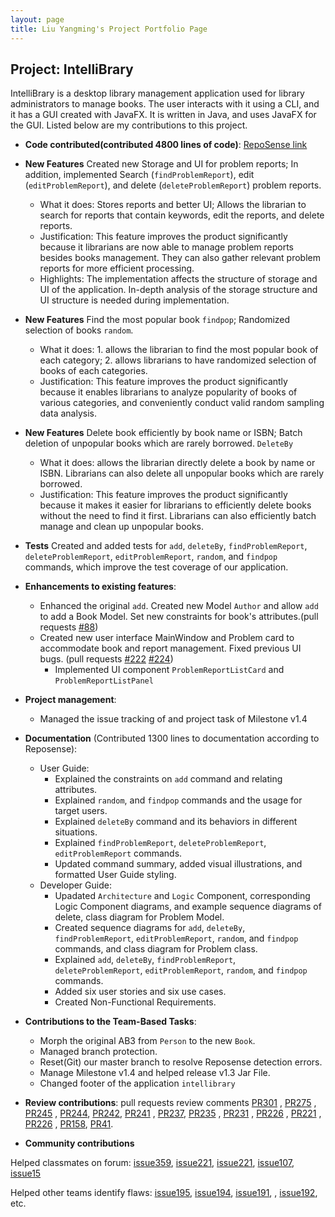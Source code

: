 ```yaml
---
layout: page
title: Liu Yangming's Project Portfolio Page
---
```

## Project: IntelliBrary

IntelliBrary is a desktop library management application used for library administrators to manage books. The user interacts with it using a CLI, and it has a GUI created with JavaFX. It is written in Java, and uses JavaFX for the GUI. Listed below are my contributions to this project.

* **Code contributed(contributed 4800 lines of code)**: [RepoSense link](https://nus-cs2103-ay2021s1.github.io/tp-dashboard/#breakdown=true&search=&sort=groupTitle&sortWithin=title&since=2020-08-14&timeframe=commit&mergegroup=&groupSelect=groupByRepos&checkedFileTypes=docs~functional-code~test-code~other&tabOpen=true&tabType=authorship&tabAuthor=richardcom&tabRepo=AY2021S1-CS2103-F09-3%2Ftp%5Bmaster%5D&authorshipIsMergeGroup=false&authorshipFileTypes=docs~functional-code~test-code)
 
 
* **New Features** Created new Storage and UI for problem reports; In addition, implemented Search (`findProblemReport`), edit (`editProblemReport`), and delete (`deleteProblemReport`) problem reports.
    * What it does: Stores reports and better UI; Allows the librarian to search for reports that contain keywords, edit the reports, and delete reports.
    * Justification: This feature improves the product significantly because it librarians are now able to manage problem reports besides books management. They can also gather relevant problem reports for more efficient processing.
    * Highlights: The implementation affects the structure of storage and UI of the application. In-depth analysis of the storage structure and UI structure is needed during implementation. 
    
* **New Features** Find the most popular book `findpop`; Randomized selection of books `random`.
    * What it does: 1. allows the librarian to find the most popular book of each category; 2. allows librarians to have randomized selection of books of each categories.
    * Justification: This feature improves the product significantly because it enables librarians to analyze popularity of books of various categories, and conveniently conduct valid random sampling data analysis.

* **New Features** Delete book efficiently by book name or ISBN; Batch deletion of unpopular books which are rarely borrowed. `DeleteBy`
    * What it does: allows the librarian directly delete a book by name or ISBN. Librarians can also delete all unpopular books which are rarely borrowed.
    * Justification: This feature improves the product significantly because it makes it easier for librarians to efficiently delete books without the need to find it first. Librarians
    can also efficiently batch manage and clean up unpopular books.
* **Tests**  Created and added tests for `add`, `deleteBy`, `findProblemReport`, `deleteProblemReport`, `editProblemReport`, `random`, and `findpop` commands, which improve the test coverage of our application.
* **Enhancements to existing features**:
  * Enhanced the original `add`. Created new Model `Author` and allow `add` to add a Book Model. Set new constraints for book's attributes.(pull requests [#88](https://github.com/AY2021S1-CS2103-F09-3/tp/pull/88))
  * Created new user interface MainWindow and Problem card to accommodate book and report management. Fixed previous UI bugs. (pull requests [#222](https://github.com/AY2021S1-CS2103-F09-3/tp/pull/222) [#224](https://github.com/AY2021S1-CS2103-F09-3/tp/pull/224))
    * Implemented UI component `ProblemReportListCard` and `ProblemReportListPanel`

* **Project management**:
  * Managed the issue tracking of and project task of Milestone v1.4


* **Documentation** (Contributed 1300 lines to documentation according to Reposense):
  * User Guide:
    * Explained the constraints on `add` command and relating attributes.
    * Explained `random`, and `findpop` commands and the usage for target users.
    * Explained `deleteBy` command and its behaviors in different situations.
    * Explained `findProblemReport`, `deleteProblemReport`, `editProblemReport` commands.
    * Updated command summary, added visual illustrations, and formatted User Guide styling.
  * Developer Guide:
    * Upadated `Architecture` and `Logic` Component, corresponding Logic Component diagrams, and example sequence diagrams of delete, class diagram for Problem Model.
    * Created sequence diagrams for `add`, `deleteBy`, `findProblemReport`, `editProblemReport`, `random`, and `findpop` commands, and class diagram for Problem class.
    * Explained `add`, `deleteBy`, `findProblemReport`, `deleteProblemReport`, `editProblemReport`, `random`, and `findpop` commands.
    * Added six user stories and six use cases.
    * Created Non-Functional Requirements.

* **Contributions to the Team-Based Tasks**:
    * Morph the original AB3 from `Person` to the new `Book`.
    * Managed branch protection.
    * Reset(Git) our master branch to resolve Reposense detection errors.
    * Manage Milestone v1.4 and helped release v1.3 Jar File.
    * Changed footer of the application `intellibrary`

   
* **Review contributions**:
    pull requests review comments
    [PR301](https://github.com/AY2021S1-CS2103-F09-3/tp/pull/301)  , [PR275](https://github.com/AY2021S1-CS2103-F09-3/tp/pull/275) , [PR245](https://github.com/AY2021S1-CS2103-F09-3/tp/pull/245)
    , [PR244](https://github.com/AY2021S1-CS2103-F09-3/tp/pull/244), [PR242](https://github.com/AY2021S1-CS2103-F09-3/tp/pull/242), [PR241](https://github.com/AY2021S1-CS2103-F09-3/tp/pull/241)
    , [PR237](https://github.com/AY2021S1-CS2103-F09-3/tp/pull/237),  [PR235](https://github.com/AY2021S1-CS2103-F09-3/tp/pull/235) , [PR231](https://github.com/AY2021S1-CS2103-F09-3/tp/pull/231)
    , [PR226](https://github.com/AY2021S1-CS2103-F09-3/tp/pull/226) , [PR221](https://github.com/AY2021S1-CS2103-F09-3/tp/pull/221) , [PR226](https://github.com/AY2021S1-CS2103-F09-3/tp/pull/226)
    , [PR158](https://github.com/AY2021S1-CS2103-F09-3/tp/pull/158),  [PR41](https://github.com/AY2021S1-CS2103-F09-3/tp/pull/41).

* **Community contributions**

Helped classmates on forum: [issue359](https://github.com/nus-cs2103-AY2021S1/forum/issues/359), [issue221](https://github.com/nus-cs2103-AY2021S1/forum/issues/221), [issue221](https://github.com/nus-cs2103-AY2021S1/forum/issues/221), [issue107](https://github.com/nus-cs2103-AY2021S1/forum/issues/107), [issue15](https://github.com/nus-cs2103-AY2021S1/forum/issues/15)

Helped other teams identify flaws: [issue195](https://github.com/AY2021S1-CS2103-F10-2/tp/issues/195), [issue194](https://github.com/AY2021S1-CS2103-F10-2/tp/issues/194), [issue191](https://github.com/AY2021S1-CS2103-F10-2/tp/issues/191), , [issue192](https://github.com/AY2021S1-CS2103-F10-2/tp/issues/192), etc.
